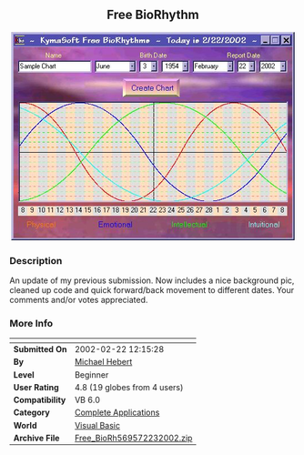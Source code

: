 ﻿<div align="center">

## Free BioRhythm

<img src="PIC2002223110325378.jpg">
</div>

### Description

An update of my previous submission. Now includes a nice background pic, cleaned up code and quick forward/back movement to different dates. Your comments and/or votes appreciated.
 
### More Info
 


<span>             |<span>
---                |---
**Submitted On**   |2002-02-22 12:15:28
**By**             |[Michael Hebert](https://github.com/Planet-Source-Code/PSCIndex/blob/master/ByAuthor/michael-hebert.md)
**Level**          |Beginner
**User Rating**    |4.8 (19 globes from 4 users)
**Compatibility**  |VB 6\.0
**Category**       |[Complete Applications](https://github.com/Planet-Source-Code/PSCIndex/blob/master/ByCategory/complete-applications__1-27.md)
**World**          |[Visual Basic](https://github.com/Planet-Source-Code/PSCIndex/blob/master/ByWorld/visual-basic.md)
**Archive File**   |[Free\_BioRh569572232002\.zip](https://github.com/Planet-Source-Code/michael-hebert-free-biorhythm__1-32049/archive/master.zip)









